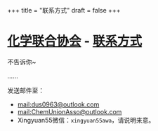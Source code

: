 +++
title = "联系方式"
draft = false
+++

# [化学联合协会](/) - [联系方式](#)

不告诉你~

......

发送邮件至：

- [mail:dus0963@outlook.com](mailto:dus0963@outlook.com)
- [mail:ChemUnionAsso@outlook.com](mailto:ChemUnionAsso@outlook.com)
- Xingyuan55微信：`xingyuan55awa`，请说明来意。